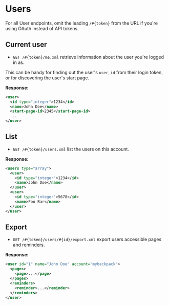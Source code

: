Users
=====

For all User endpoints, omit the leading `/#{token}` from the URL if you're using OAuth instead of API tokens.

Current user
------------

* `GET /#{token}/me.xml` retrieve information about the user you're logged in as.

This can be handy for finding out the user's `user_id` from their login token, or for discovering the user's start page.

**Response:**

``` xml
<user>
  <id type="integer">1234</id>
  <name>John Doe</name>
  <start-page-id>2345</start-page-id>
  ...
</user>
```

List
----

* `GET /#{token}/users.xml` list the users on this account.

**Response:**

``` xml
<users type="array">
  <user>
    <id type="integer">1234</id>
    <name>John Doe</name>
  </user>
  <user>
    <id type="integer">5678</id>
    <name>Foo Bar</name>
  </user>
</user>
```

Export
------

* `GET /#{token}/users/#{id}/export.xml` export users accessible pages and reminders.

**Response:**

``` xml
<user id="1" name="John Doe" account="mybackpack">
  <pages>
    <page>...</page>
  </pages>
  <reminders>
    <reminder>...</reminder>
  </reminders>
</user>
```
